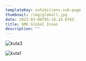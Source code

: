 ```yaml
---
templateKey: exhibitions-sub-page
thumbnail: /img/global1.jpg
date: 2023-03-06T05:10:14.676Z
title: SMK Global Insan
description: ""
---
```

![kuta3](/img/global2.jpg)

![kuta1](/img/global3.jpg)
